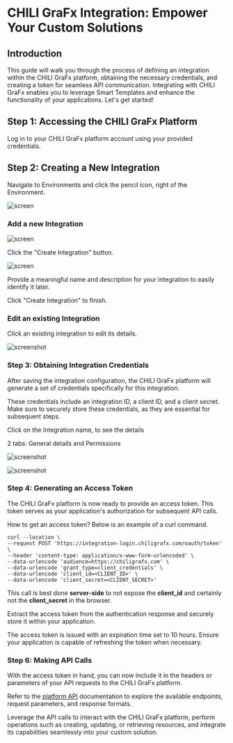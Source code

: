 # CHILI GraFx Integration: Empower Your Custom Solutions

## Introduction

This guide will walk you through the process of defining an integration within the CHILI GraFx platform, obtaining the necessary credentials, and creating a token for seamless API communication. Integrating with CHILI GraFx enables you to leverage Smart Templates and enhance the functionality of your applications. Let's get started!

## Step 1: Accessing the CHILI GraFx Platform

Log in to your CHILI GraFx platform account using your provided credentials.

## Step 2: Creating a New Integration

Navigate to Environments and click the pencil icon, right of the Environment.

![screen](integration1.png)

### Add a new Integration

![screen](integration2.png)

Click the "Create Integration" button.

![screen](integration3.png)

Provide a meaningful name and description for your integration to easily identify it later.

Click "Create Integration" to finish.

### Edit an existing Integration

Click an existing integration to edit its details.

![screenshot](integration4.png)

### Step 3: Obtaining Integration Credentials

After saving the integration configuration, the CHILI GraFx platform will generate a set of credentials specifically for this integration.

These credentials include an integration ID, a client ID, and a client secret. Make sure to securely store these credentials, as they are essential for subsequent steps.

Click on the Integration name, to see the details

2 tabs: General details and Permissions

![screenshot](integration5.png)

![screenshot](integration6.png)

### Step 4: Generating an Access Token

The CHILI GraFx platform is now ready to provide an  access token. This token serves as your application's authorization for subsequent API calls.

How to get an access token? Below is an example of a curl command.

``` SH
curl --location \
--request POST 'https://integration-login.chiligrafx.com/oauth/token' \
--header 'content-type: application/x-www-form-urlencoded' \
--data-urlencode 'audience=https://chiligrafx.com' \
--data-urlencode 'grant_type=client_credentials' \
--data-urlencode 'client_id=<CLIENT_ID>' \
--data-urlencode 'client_secret=<CLIENT_SECRET>'
```

This call is best done **server-side** to not expose the **client_id** and certainly not the **client_secret** in the browser.

Extract the access token from the authentication response and securely store it within your application.

The access token is issued with an expiration time set to 10 hours. Ensure your application is capable of refreshing the token when necessary.

### Step 6: Making API Calls

With the access token in hand, you can now include it in the headers or parameters of your API requests to the CHILI GraFx platform.

Refer to the [platform API](/GraFx-Developers/) documentation to explore the available endpoints, request parameters, and response formats.

Leverage the API calls to interact with the CHILI GraFx platform, perform operations such as creating, updating, or retrieving resources, and integrate its capabilities seamlessly into your custom solution.